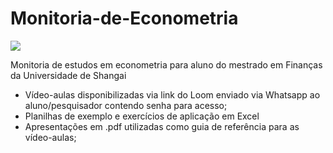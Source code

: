 # Monitoria-de-Econometria

![](https://upload.wikimedia.org/wikipedia/en/thumb/9/90/Shanghai_University_of_Finance_and_Economics_logo.png/300px-Shanghai_University_of_Finance_and_Economics_logo.png)

Monitoria de estudos em econometria para aluno do mestrado em Finanças da Universidade de Shangai

- Vídeo-aulas disponibilizadas via link do Loom enviado via Whatsapp ao aluno/pesquisador contendo senha para acesso;
- Planilhas de exemplo e exercícios de aplicação em Excel
- Apresentações em .pdf utilizadas como guia de referência para as vídeo-aulas;
